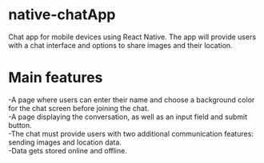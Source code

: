 # native-chatApp
Chat app for mobile devices using React Native. The app will
provide users with a chat interface and options to share images and their
location.

# Main features

-A page where users can enter their name and choose a background color for the chat screen before joining the chat.  
-A page displaying the conversation, as well as an input field and submit button.  
-The chat must provide users with two additional communication features: sending images and location data.  
-Data gets stored online and offline.  

